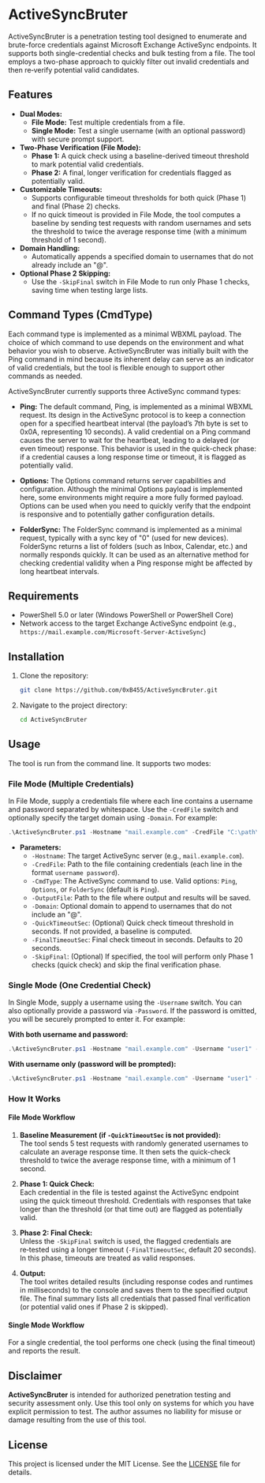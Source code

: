 # ActiveSyncBruter

ActiveSyncBruter is a penetration testing tool designed to enumerate and brute-force credentials against Microsoft Exchange ActiveSync endpoints. It supports both single-credential checks and bulk testing from a file. The tool employs a two-phase approach to quickly filter out invalid credentials and then re‑verify potential valid candidates.

## Features

- **Dual Modes:**  
  - **File Mode:** Test multiple credentials from a file.  
  - **Single Mode:** Test a single username (with an optional password) with secure prompt support.
- **Two-Phase Verification (File Mode):**  
  - **Phase 1:** A quick check using a baseline-derived timeout threshold to mark potential valid credentials.  
  - **Phase 2:** A final, longer verification for credentials flagged as potentially valid.
- **Customizable Timeouts:**  
  - Supports configurable timeout thresholds for both quick (Phase 1) and final (Phase 2) checks.
  - If no quick timeout is provided in File Mode, the tool computes a baseline by sending test requests with random usernames and sets the threshold to twice the average response time (with a minimum threshold of 1 second).
- **Domain Handling:**  
  - Automatically appends a specified domain to usernames that do not already include an "@".
- **Optional Phase 2 Skipping:**  
  - Use the `-SkipFinal` switch in File Mode to run only Phase 1 checks, saving time when testing large lists.

## Command Types (CmdType)

Each command type is implemented as a minimal WBXML payload. The choice of which command to use depends on the environment and what behavior you wish to observe. ActiveSyncBruter was initially built with the Ping command in mind because its inherent delay can serve as an indicator of valid credentials, but the tool is flexible enough to support other commands as needed.

ActiveSyncBruter currently supports three ActiveSync command types:

- **Ping:**
The default command, Ping, is implemented as a minimal WBXML request. Its design in the ActiveSync protocol is to keep a connection open for a specified heartbeat interval (the payload’s 7th byte is set to 0x0A, representing 10 seconds).
A valid credential on a Ping command causes the server to wait for the heartbeat, leading to a delayed (or even timeout) response. This behavior is used in the quick-check phase: if a credential causes a long response time or timeout, it is flagged as potentially valid.

- **Options:**
The Options command returns server capabilities and configuration.
Although the minimal Options payload is implemented here, some environments might require a more fully formed payload. Options can be used when you need to quickly verify that the endpoint is responsive and to potentially gather configuration details.

- **FolderSync:**
The FolderSync command is implemented as a minimal request, typically with a sync key of "0" (used for new devices).
FolderSync returns a list of folders (such as Inbox, Calendar, etc.) and normally responds quickly. It can be used as an alternative method for checking credential validity when a Ping response might be affected by long heartbeat intervals.


## Requirements

- PowerShell 5.0 or later (Windows PowerShell or PowerShell Core)
- Network access to the target Exchange ActiveSync endpoint (e.g., `https://mail.example.com/Microsoft-Server-ActiveSync`)

## Installation

1. Clone the repository:

   ```bash
   git clone https://github.com/0xB455/ActiveSyncBruter.git
   ```

2. Navigate to the project directory:

   ```bash
   cd ActiveSyncBruter
   ```

## Usage

The tool is run from the command line. It supports two modes:

### File Mode (Multiple Credentials)

In File Mode, supply a credentials file where each line contains a username and password separated by whitespace. Use the `-CredFile` switch and optionally specify the target domain using `-Domain`. For example:

```powershell
.\ActiveSyncBruter.ps1 -Hostname "mail.example.com" -CredFile "C:\path\to\credentials.txt" -CmdType Ping -OutputFile "C:\path\to\output.txt" -Domain "example.com"
```

- **Parameters:**
  - `-Hostname`: The target ActiveSync server (e.g., `mail.example.com`).
  - `-CredFile`: Path to the file containing credentials (each line in the format `username password`).
  - `-CmdType`: The ActiveSync command to use. Valid options: `Ping`, `Options`, or `FolderSync` (default is `Ping`).
  - `-OutputFile`: Path to the file where output and results will be saved.
  - `-Domain`: Optional domain to append to usernames that do not include an "@".
  - `-QuickTimeoutSec`: (Optional) Quick check timeout threshold in seconds. If not provided, a baseline is computed.
  - `-FinalTimeoutSec`: Final check timeout in seconds. Defaults to 20 seconds.
  - `-SkipFinal`: (Optional) If specified, the tool will perform only Phase 1 checks (quick check) and skip the final verification phase.

### Single Mode (One Credential Check)

In Single Mode, supply a username using the `-Username` switch. You can also optionally provide a password via `-Password`. If the password is omitted, you will be securely prompted to enter it. For example:

**With both username and password:**

```powershell
.\ActiveSyncBruter.ps1 -Hostname "mail.example.com" -Username "user1" -Password "SuperSecret123" -CmdType Ping -OutputFile "C:\path\to\output.txt" -Domain "example.com"
```

**With username only (password will be prompted):**

```powershell
.\ActiveSyncBruter.ps1 -Hostname "mail.example.com" -Username "user1" -CmdType Ping -OutputFile "C:\path\to\output.txt" -Domain "example.com"
```

### How It Works

#### File Mode Workflow

1. **Baseline Measurement (if `-QuickTimeoutSec` is not provided):**  
   The tool sends 5 test requests with randomly generated usernames to calculate an average response time. It then sets the quick-check threshold to twice the average response time, with a minimum of 1 second.

2. **Phase 1: Quick Check:**  
   Each credential in the file is tested against the ActiveSync endpoint using the quick timeout threshold. Credentials with responses that take longer than the threshold (or that time out) are flagged as potentially valid.

3. **Phase 2: Final Check:**  
   Unless the `-SkipFinal` switch is used, the flagged credentials are re‑tested using a longer timeout (`-FinalTimeoutSec`, default 20 seconds). In this phase, timeouts are treated as valid responses.

4. **Output:**  
   The tool writes detailed results (including response codes and runtimes in milliseconds) to the console and saves them to the specified output file. The final summary lists all credentials that passed final verification (or potential valid ones if Phase 2 is skipped).

#### Single Mode Workflow

For a single credential, the tool performs one check (using the final timeout) and reports the result.

## Disclaimer

**ActiveSyncBruter** is intended for authorized penetration testing and security assessment only. Use this tool only on systems for which you have explicit permission to test. The author assumes no liability for misuse or damage resulting from the use of this tool.

## License

This project is licensed under the MIT License. See the [LICENSE](LICENSE) file for details.
